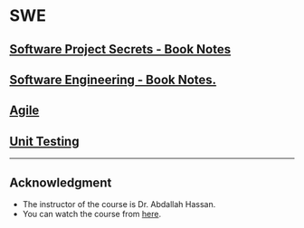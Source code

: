 # SWE

## [Software Project Secrets - Book Notes](SWE%204bf481f1931b45508b0c2ad3c959a944/Software%20Project%20Secrets%20-%20Book%20Notes%20568fb7d509ea4bef90973a6e17180db6.md)

## [Software Engineering - Book Notes.](SWE%204bf481f1931b45508b0c2ad3c959a944/Software%20Engineering%20-%20Book%20Notes%20c4c54f62a0914cc9a7600907b5a6d50d.md)

## [Agile](SWE%204bf481f1931b45508b0c2ad3c959a944/Agile%20533e16d18ebf4a8d882bf0849b7a16d1.md)

## [Unit Testing](SWE%204bf481f1931b45508b0c2ad3c959a944/Unit%20Testing%20f961323acc5c4c3ab1f71eb7a7b5d523.md)

---

## Acknowledgment

- The instructor of the course is Dr. Abdallah Hassan.
- You can watch the course from [here](https://www.youtube.com/playlist?list=PLetGTI98Zxvr62JnBVyI0Iqbo5nnJSlIc).
